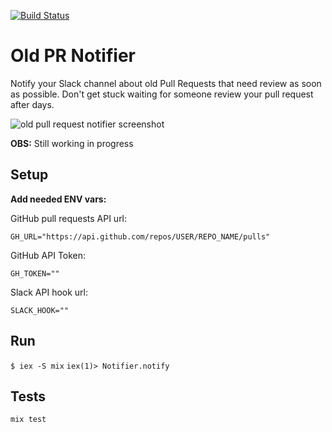 [![Build Status](https://travis-ci.org/dyancarlos/old_pr_notifier.svg?branch=master)](https://travis-ci.org/dyancarlos/old_pr_notifier)

# Old PR Notifier

Notify your Slack channel about old Pull Requests that need review as soon as possible. Don't get stuck waiting for someone review your pull request after days.

![old pull request notifier screenshot](https://res.cloudinary.com/guestready/image/upload/v1546259981/samples/image.png)

**OBS:** Still working in progress

## Setup
**Add needed ENV vars:**

GitHub pull requests API url:
```
GH_URL="https://api.github.com/repos/USER/REPO_NAME/pulls"
```
GitHub API Token:
```
GH_TOKEN=""
```
Slack API hook url:
```
SLACK_HOOK=""
```

## Run
`$ iex -S mix`
`iex(1)> Notifier.notify`

## Tests
`mix test`
